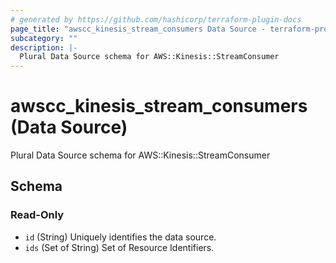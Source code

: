 ```yaml
---
# generated by https://github.com/hashicorp/terraform-plugin-docs
page_title: "awscc_kinesis_stream_consumers Data Source - terraform-provider-awscc"
subcategory: ""
description: |-
  Plural Data Source schema for AWS::Kinesis::StreamConsumer
---
```


# awscc_kinesis_stream_consumers (Data Source)

Plural Data Source schema for AWS::Kinesis::StreamConsumer



<!-- schema generated by tfplugindocs -->
## Schema

### Read-Only

- `id` (String) Uniquely identifies the data source.
- `ids` (Set of String) Set of Resource Identifiers.
